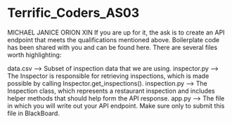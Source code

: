 # Terrific_Coders_AS03
MICHAEL JANICE ORION XIN
If you are up for it, the ask is to create an API endpoint that meets the qualifications mentioned above. Boilerplate code has been shared with you and can be found here. There are several files worth highlighting:

data.csv --> Subset of inspection data that we are using.
inspector.py --> The Inspector is responsible for retrieving inspections, which is made possible by calling Inspector.get_inspections().
inspection.py --> The Inspection class, which represents a restaurant inspection and includes helper methods that should help form the API response.
app.py --> The file in which you will write out your API endpoint. Make sure only to submit this file in BlackBoard.
